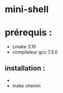 # mini-shell
<h1>prérequis :</h1>
<ul>
  <li>cmake 3.10</li>
  <li> compilateur gcc 7.3.0</li>
 </ul>

<h2>installation :</h2> 
<ul>
 <li cmake -DCMAKE_INSTALL_PREFIX=/chemin </li>
<li> make chemin</li>
</ul>

